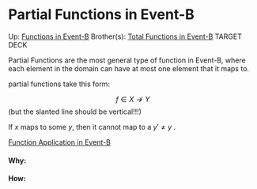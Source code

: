 # Partial Functions in Event-B

Up: [Functions in Event-B](functions_in_event-b)
Brother(s): [Total Functions in Event-B](total_functions_in_event-b)
TARGET DECK

Partial Functions are the most general type of function in Event-B, where each element in the domain can have at most one element that it maps to.

partial functions take this form:

$$ f \in X \nrightarrow Y$$
(but the slanted line should be vertical!!!)

If $x$ maps to some $y$, then it cannot map to a $y' \ne y$ .

[Function Application in Event-B](function_application_in_event-b)

































#### Why:
#### How:









